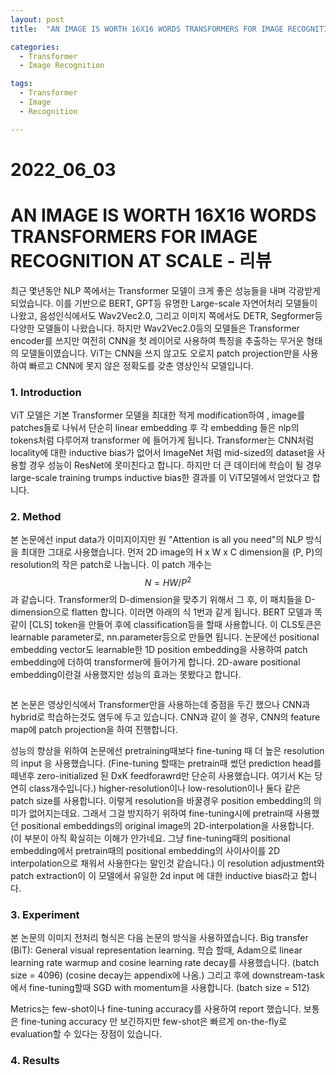 ```yaml
---
layout: post
title:  "AN IMAGE IS WORTH 16X16 WORDS TRANSFORMERS FOR IMAGE RECOGNITION AT SCALE - 리뷰"

categories:
  - Transformer
  - Image Recognition

tags:
  - Transformer
  - Image
  - Recognition

---
```


# 2022_06_03

# AN IMAGE IS WORTH 16X16 WORDS TRANSFORMERS FOR IMAGE RECOGNITION AT SCALE - 리뷰

최근 몇년동안 NLP 쪽에서는 Transformer 모델이 크게 좋은 성능들을 내며 각광받게 되었습니다. 이를 기반으로 BERT, GPT등 유명한 Large-scale 자연어처리 모델들이 나왔고, 음성인식에서도 Wav2Vec2.0, 그리고 이미지 쪽에서도 DETR, Segformer등 다양한 모델들이 나왔습니다. 하지만 Wav2Vec2.0등의 모델들은 Transformer encoder를 쓰지만 여전히 CNN을 첫 레이어로 사용하여 특징을 추출하는 무거운 형태의 모델들이였습니다. ViT는 CNN을 쓰지 않고도 오로지 patch projection만을 사용하여 빠르고 CNN에 못지 않은 정확도를 갖춘 영상인식 모델입니다.

### 1. Introduction

ViT 모델은 기본 Transformer 모델을 최대한 적게 modification하여 , image를 patches들로 나눠서 단순히 linear embedding 후 각 embedding 들은 nlp의 tokens처럼 다루어져 transformer 에 들어가게 됩니다. Transformer는 CNN처럼 locality에 대한 inductive bias가 없어서 ImageNet 처럼 mid-sized의 dataset을 사용할 경우 성능이 ResNet에 못미친다고 합니다. 하지만 더 큰 데이터에 학습이 될 경우 large-scale training trumps inductive bias한 결과를 이 ViT모델에서 얻었다고 합니다.



### 2. Method

본 논문에선 input data가 이미지이지만 원 "Attention is all you need"의 NLP 방식을 최대한 그대로 사용했습니다. 먼저 2D image의 H x W x C dimension을 (P, P)의 resolution의 작은 patch로 나눕니다. 이 patch 개수는 
$$
N=HW/P^2
$$
 과 같습니다. Transformer의 D-dimension을 맞추기 위해서 그 후, 이 패치들을 D-dimension으로 flatten 합니다. 이러면 아래의 식 1번과 같게 됩니다. BERT 모델과 똑같이 [CLS] token을 만들어 후에 classification등을 할때 사용합니다. 이 CLS토큰은 learnable parameter로, nn.parameter등으로 만들면 됩니다. 논문에선 positional embedding vector도 learnable한 1D position embedding을 사용하여 patch embedding에 더하여 transformer에 들어가게 합니다. 2D-aware positional embedding이란걸 사용했지만 성능의 효과는 못봤다고 합니다.<img src="{{ site.url }}{{ site.baseurl }}/assets/images/image-20220603162730430.png" alt="">

<img src="{{ site.url }}{{ site.baseurl }}/assets/images/image-20220603155915726.png" alt="">

본 논문은 영상인식에서 Transformer만을 사용하는데 중점을 두긴 했으나 CNN과 hybrid로 학습하는것도 염두에 두고 있습니다. CNN과 같이 쓸 경우, CNN의 feature map에 patch projection을 하여 진행합니다.

성능의 향상을 위하여 논문에선 pretraining때보다 fine-tuning 때 더 높은 resolution의 input 응 사용했습니다. (Fine-tuning 할때는 pretrain때 썼던 prediction head를 떼낸후 zero-initialized 된 DxK feedforawrd만 단순히 사용했습니다. 여기서 K는 당연히 class개수입니다.) higher-resolution이나 low-resolution이나 둘다 같은 patch size를 사용합니다. 이렇게 resolution을 바꿀경우 position embedding의 의미가 없어지는데요. 그래서 그걸 방지하기 위하여 fine-tuning시에 pretrain때 사용했던 positional embeddings의 original image의 2D-interpolation을 사용합니다. (이 부분이 아직 확실히는 이해가 안가네요. 그냥 fine-tuning때의 positional embedding에서 pretrain때의 positional embedding의 사이사이를 2D interpolation으로 채워서 사용한다는 말인것 같습니다.) 이 resolution adjustment와 patch extraction이 이 모델에서 유일한 2d input 에 대한 inductive bias라고 합니다.



### 3. Experiment

본 논문의 이미지 전처리 형식은 다음 논문의 방식을 사용하였습니다. Big transfer (BiT): General visual representation learning.  학습 할때, Adam으로 linear learning rate warmup and cosine learning rate decay를 사용했습니다. (batch size = 4096) (cosine decay는 appendix에 나옴.) 그리고 후에 downstream-task에서 fine-tuning할때 SGD with momentum을 사용합니다. (batch size = 512)

Metrics는  few-shot이나 fine-tuning accuracy를 사용하여 report 했습니다. 보통은 fine-tuning accuracy 만 보긴하지만 few-shot은 빠르게 on-the-fly로 evaluation할 수 있다는 장점이 있습니다.







### 4. Results

<img src="{{ site.url }}{{ site.baseurl }}/assets/images/image-20220603171414998.png" alt="">

